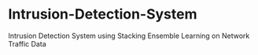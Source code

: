 # Intrusion-Detection-System
Intrusion Detection System using Stacking Ensemble Learning on Network Traffic Data
